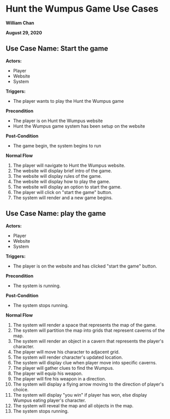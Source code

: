 # Hunt the Wumpus Game Use Cases
**William Chan**

**August 29, 2020**


## Use Case Name: Start the game
**Actors:**
* Player
* Website
* System

**Triggers:**
* The player wants to play the Hunt the Wumpus game

**Precondition**
* The player is on Hunt the Wumpus website
* Hunt the Wumpus game system has been setup on the website

**Post-Condition**
* The game begin, the system begins to run

**Normal Flow**

1. The player will navigate to Hunt the Wumpus website.
1. The website will display brief intro of the game. 
1. The website will display rules of the game.
1. The website will display how to play the game.
1. The website will display an option to start the game.  
1. The player will click on "start the game" button.  
1. The system will render and a new game begins.

## Use Case Name: play the game
**Actors:**
* Player
* Website
* System

**Triggers:**
* The player is on the website and has clicked "start the game" button.

**Precondition**
* The system is running.

**Post-Condition**
* The system stops running.

**Normal Flow**

1. The system will render a space that represents the map of the game. 
1. The system will partition the map into grids that represent caverns of the map.
1. The system will render an object in a cavern that represents the player's character.
1. The player will move his character to adjacent grid.
1. The system will render character's updated location.
1. The system will display clue when player move into specific caverns.
1. The player will gather clues to find the Wumpus.  
1. The player will equip his weapon.
1. The player will fire his weapon in a direction. 
1. The system will display a flying arrow moving to the direction of player's choice. 
1. The system will display "you win" if player has won, else display Wumpus eating player's character.
1. The system will reveal the map and all objects in the map. 
1. The system stops running. 
 









